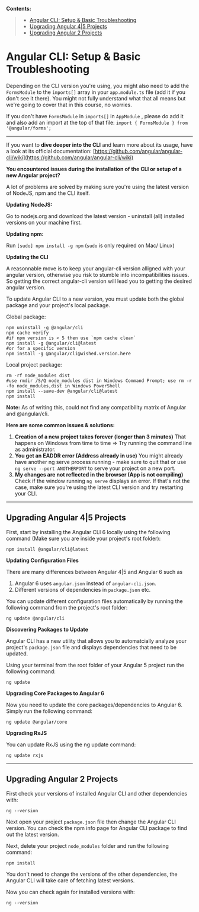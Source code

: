 **Contents:**

> * [Angular CLI: Setup & Basic Troubleshooting](https://github.com/cosmicdev2016/angular-sessions/blob/master/Day-1_Angular_CLI.md#angular-cli-setup--basic-troubleshooting)
> * [Upgrading Angular 4|5 Projects](https://github.com/cosmicdev2016/angular-sessions/blob/master/Day-1_Angular_CLI.md#upgrading-angular-45-projects)
> * [Upgrading Angular 2 Projects](https://github.com/cosmicdev2016/angular-sessions/blob/master/Day-1_Angular_CLI.md#upgrading-angular-2-projects)

# Angular CLI: Setup & Basic Troubleshooting

Depending on the CLI version you're using, you might also need to add the `FormsModule`  to the `imports[]`  array in your `app.module.ts`  file (add it if you don't see it there). You might not fully understand what that all means but we're going to cover that in this course, no worries.

If you don't have `FormsModule`  in `imports[]`  in `AppModule` , please do add it and also add an import at the top of that file: `import { FormsModule } from '@angular/forms';` 

-----

If you want to **dive deeper into the CLI** and learn more about its usage, have a look at its official documentation: [https://github.com/angular/angular-cli/wiki](https://github.com/angular/angular-cli/wiki)

**You encountered issues during the installation of the CLI or setup of a new Angular project?**

A lot of problems are solved by making sure you're using the latest version of NodeJS, npm and the CLI itself.

**Updating NodeJS:**

Go to nodejs.org and download the latest version - uninstall (all) installed versions on your machine first.

**Updating npm:**

Run `[sudo] npm install -g npm`  (`sudo`  is only required on Mac/ Linux)

**Updating the CLI**

A reasonnable move is to keep your angular-cli version alligned with your angular version, otherwise you risk to stumble into incompatibilities issues. So getting the correct angular-cli version will lead you to getting the desired angular version.

To update Angular CLI to a new version, you must update both the global package and your project's local package.

Global package:
```
npm uninstall -g @angular/cli
npm cache verify
#if npm version is < 5 then use `npm cache clean` 
npm install -g @angular/cli@latest
#or for a specific version
npm install -g @angular/cli@wished.version.here
```

Local project package:
```
rm -rf node_modules dist
#use rmdir /S/Q node_modules dist in Windows Command Prompt; use rm -r -fo node_modules,dist in Windows PowerShell 
npm install --save-dev @angular/cli@latest
npm install
```

**Note:** As of writing this, could not find any compatibility matrix of Angular and @angular/cli.

**Here are some common issues & solutions:**

1. **Creation of a new project takes forever (longer than 3 minutes)**
That happens on Windows from time to time => Try running the command line as administrator.
2. **You get an EADDR error (Address already in use)**
You might already have another ng serve process running - make sure to quit that or use `ng serve --port ANOTHERPORT`  to serve your project on a new port.
3. **My changes are not reflected in the browser (App is not compiling)**
Check if the window running `ng serve`  displays an error. If that's not the case, make sure you're using the latest CLI version and try restarting your CLI.

-----

## Upgrading Angular 4|5 Projects

First, start by installing the Angular CLI 6 locally using the following command (Make sure you are inside your project's root folder):

`npm install @angular/cli@latest`

**Updating Configuration Files**

There are many differences between Angular 4|5 and Angular 6 such as

1. Angular 6 uses `angular.json` instead of `angular-cli.json`.
2. Different versions of dependencies in `package.json` etc.

You can update different configuration files automatically by running the following command from the project's root folder:

`ng update @angular/cli`

**Discovering Packages to Update**

Angular CLI has a new utility that allows you to automatcially analyze your project's `package.json` file and displays dependencies that need to be updated.

Using your terminal from the root folder of your Angular 5 project run the following command:

`ng update`

**Upgrading Core Packages to Angular 6**

Now you need to update the core packages/dependencies to Angular 6. Simply run the following command:

`ng update @angular/core`

**Upgrading RxJS**

You can update RxJS using the ng update command:

`ng update rxjs`

-----

## Upgrading Angular 2 Projects

First check your versions of installed Angular CLI and other dependencies with:

`ng --version` 

Next open your project `package.json` file then change the Angular CLI version. You can check the npm info page for Angular CLI package to find out the latest version.

Next, delete your project `node_modules` folder and run the following command:

`npm install`

You don't need to change the versions of the other dependencies, the Angular CLI will take care of fetching latest versions.

Now you can check again for installed versions with:

`ng --version` 
